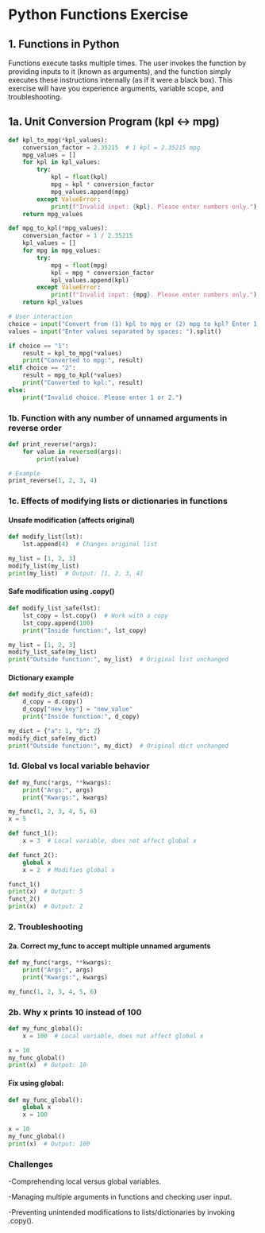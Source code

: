 # Python Functions Exercise
## 1. Functions in Python
Functions execute tasks multiple times. The user invokes the function by providing inputs to it (known as arguments), and the function simply executes these instructions internally (as if it were a black box). This exercise will have you experience arguments, variable scope, and troubleshooting.
## 1a. Unit Conversion Program (kpl ↔ mpg)
```python
def kpl_to_mpg(*kpl_values):
    conversion_factor = 2.35215  # 1 kpl = 2.35215 mpg
    mpg_values = []
    for kpl in kpl_values:
        try:
            kpl = float(kpl)
            mpg = kpl * conversion_factor
            mpg_values.append(mpg)
        except ValueError:
            print(f"Invalid input: {kpl}. Please enter numbers only.")
    return mpg_values

def mpg_to_kpl(*mpg_values):
    conversion_factor = 1 / 2.35215
    kpl_values = []
    for mpg in mpg_values:
        try:
            mpg = float(mpg)
            kpl = mpg * conversion_factor
            kpl_values.append(kpl)
        except ValueError:
            print(f"Invalid input: {mpg}. Please enter numbers only.")
    return kpl_values

# User interaction
choice = input("Convert from (1) kpl to mpg or (2) mpg to kpl? Enter 1 or 2: ")
values = input("Enter values separated by spaces: ").split()

if choice == "1":
    result = kpl_to_mpg(*values)
    print("Converted to mpg:", result)
elif choice == "2":
    result = mpg_to_kpl(*values)
    print("Converted to kpl:", result)
else:
    print("Invalid choice. Please enter 1 or 2.")
```
### 1b. Function with any number of unnamed arguments in reverse order
```python
def print_reverse(*args):
    for value in reversed(args):
        print(value)

# Example
print_reverse(1, 2, 3, 4)
```
### 1c. Effects of modifying lists or dictionaries in functions
#### Unsafe modification (affects original)
```python
def modify_list(lst):
    lst.append(4)  # Changes original list

my_list = [1, 2, 3]
modify_list(my_list)
print(my_list)  # Output: [1, 2, 3, 4]
```

















#### Safe modification using .copy()
```python
def modify_list_safe(lst):
    lst_copy = lst.copy()  # Work with a copy
    lst_copy.append(100)
    print("Inside function:", lst_copy)

my_list = [1, 2, 3]
modify_list_safe(my_list)
print("Outside function:", my_list)  # Original list unchanged
```
#### Dictionary example
```python
def modify_dict_safe(d):
    d_copy = d.copy()
    d_copy["new_key"] = "new_value"
    print("Inside function:", d_copy)

my_dict = {"a": 1, "b": 2}
modify_dict_safe(my_dict)
print("Outside function:", my_dict)  # Original dict unchanged
```
### 1d. Global vs local variable behavior
```python
def my_func(*args, **kwargs):
    print("Args:", args)
    print("Kwargs:", kwargs)

my_func(1, 2, 3, 4, 5, 6)
x = 5

def funct_1():
    x = 3  # Local variable, does not affect global x

def funct_2():
    global x
    x = 2  # Modifies global x

funct_1()
print(x)  # Output: 5
funct_2()
print(x)  # Output: 2
```
### 2. Troubleshooting
#### 2a. Correct my_func to accept multiple unnamed arguments
```python
def my_func(*args, **kwargs):
    print("Args:", args)
    print("Kwargs:", kwargs)

my_func(1, 2, 3, 4, 5, 6)
```
### 2b. Why x prints 10 instead of 100
```python
def my_func_global():
    x = 100  # Local variable, does not affect global x

x = 10
my_func_global()
print(x)  # Output: 10
```
#### Fix using global:
```python
def my_func_global():
    global x
    x = 100

x = 10
my_func_global()
print(x)  # Output: 100
```
### Challenges
-Comprehending local versus global variables.

-Managing multiple arguments in functions and checking user input.

-Preventing unintended modifications to lists/dictionaries by invoking .copy(). 




























